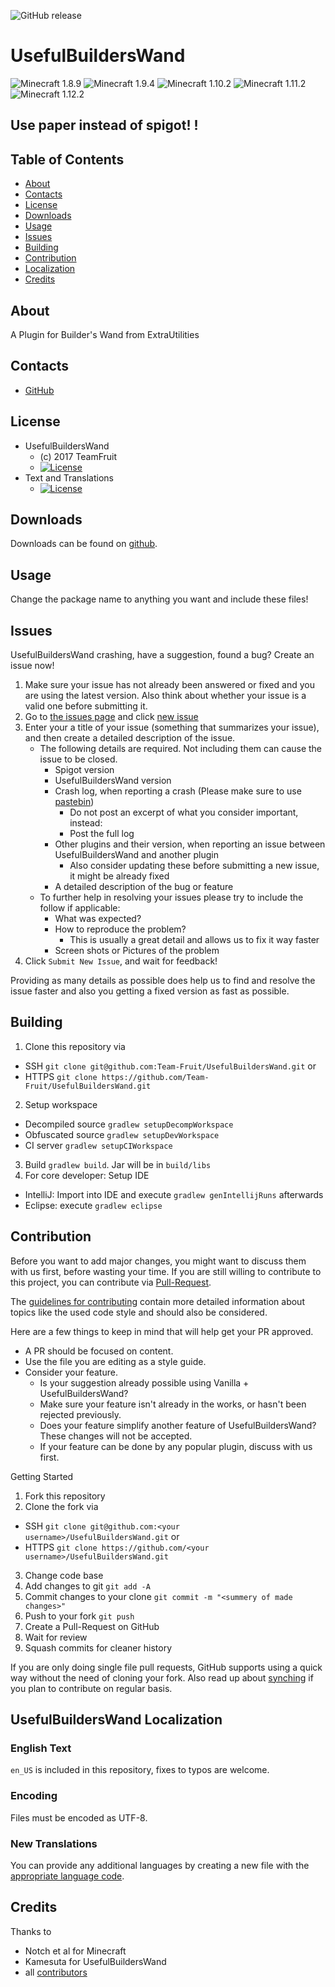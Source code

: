 ![GitHub release](https://img.shields.io/github/release-pre/TeamOrangeServer/UsefulBuildersWand.svg)

# UsefulBuildersWand
![Minecraft 1.8.9](https://img.shields.io/badge/Minecraft-1.8.9-yellow.svg?style=flat)
![Minecraft 1.9.4](https://img.shields.io/badge/Minecraft-1.9.4-yellow.svg?style=flat)
![Minecraft 1.10.2](https://img.shields.io/badge/Minecraft-1.10.2-yellow.svg?style=flat)
![Minecraft 1.11.2](https://img.shields.io/badge/Minecraft-1.11.2-yellow.svg?style=flat)
![Minecraft 1.12.2](https://img.shields.io/badge/Minecraft-1.12.2-yellow.svg?style=flat)

## Use paper instead of spigot! !

## Table of Contents

* [About](#about)
* [Contacts](#contacts)
* [License](#license)
* [Downloads](#downloads)
* [Usage](#usage)
* [Issues](#issues)
* [Building](#building)
* [Contribution](#contribution)
* [Localization](#usefulbuilderswand-localization)
* [Credits](#credits)

## About

A Plugin for Builder's Wand from ExtraUtilities

## Contacts

* [GitHub](https://github.com/Team-Fruit/UsefulBuildersWand)

## License

* UsefulBuildersWand
  - (c) 2017 TeamFruit
  - [![License](https://img.shields.io/badge/license-MIT-blue.svg?style=flat)](https://github.com/Team-Fruit/UsefulBuildersWand/blob/master/LICENSE.md)
* Text and Translations
  - [![License](https://img.shields.io/badge/License-No%20Restriction-green.svg?style=flat)](https://creativecommons.org/publicdomain/zero/1.0/)

## Downloads

Downloads can be found on [github](https://github.com/Team-Fruit/UsefulBuildersWand/releases).

## Usage

Change the package name to anything you want and include these files!

## Issues

UsefulBuildersWand crashing, have a suggestion, found a bug?  Create an issue now!

1. Make sure your issue has not already been answered or fixed and you are using the latest version. Also think about whether your issue is a valid one before submitting it.
2. Go to [the issues page](https://github.com/Team-Fruit/UsefulBuildersWand/issues) and click [new issue](https://github.com/Team-Fruit/UsefulBuildersWand/issues/new)
3. Enter your a title of your issue (something that summarizes your issue), and then create a detailed description of the issue.
    * The following details are required. Not including them can cause the issue to be closed.
        * Spigot version
        * UsefulBuildersWand version
        * Crash log, when reporting a crash (Please make sure to use [pastebin](http://pastebin.com/))
            * Do not post an excerpt of what you consider important, instead:
            * Post the full log
        * Other plugins and their version, when reporting an issue between UsefulBuildersWand and another plugin
            * Also consider updating these before submitting a new issue, it might be already fixed
        * A detailed description of the bug or feature
    * To further help in resolving your issues please try to include the follow if applicable:
        * What was expected?
        * How to reproduce the problem?
            * This is usually a great detail and allows us to fix it way faster
        * Screen shots or Pictures of the problem
5. Click `Submit New Issue`, and wait for feedback!

Providing as many details as possible does help us to find and resolve the issue faster and also you getting a fixed version as fast as possible.

## Building

1. Clone this repository via
  - SSH `git clone git@github.com:Team-Fruit/UsefulBuildersWand.git` or
  - HTTPS `git clone https://github.com/Team-Fruit/UsefulBuildersWand.git`
2. Setup workspace
  - Decompiled source `gradlew setupDecompWorkspace`
  - Obfuscated source `gradlew setupDevWorkspace`
  - CI server `gradlew setupCIWorkspace`
3. Build `gradlew build`. Jar will be in `build/libs`
4. For core developer: Setup IDE
  - IntelliJ: Import into IDE and execute `gradlew genIntellijRuns` afterwards
  - Eclipse: execute `gradlew eclipse`

## Contribution

Before you want to add major changes, you might want to discuss them with us first, before wasting your time.
If you are still willing to contribute to this project, you can contribute via [Pull-Request](https://help.github.com/articles/creating-a-pull-request).

The [guidelines for contributing](https://github.com/Team-Fruit/UsefulBuildersWand/blob/master/CONTRIBUTING.md) contain more detailed information about topics like the used code style and should also be considered.

Here are a few things to keep in mind that will help get your PR approved.

* A PR should be focused on content.
* Use the file you are editing as a style guide.
* Consider your feature.
  - Is your suggestion already possible using Vanilla + UsefulBuildersWand?
  - Make sure your feature isn't already in the works, or hasn't been rejected previously.
  - Does your feature simplify another feature of UsefulBuildersWand? These changes will not be accepted.
  - If your feature can be done by any popular plugin, discuss with us first.

Getting Started

1. Fork this repository
2. Clone the fork via
  * SSH `git clone git@github.com:<your username>/UsefulBuildersWand.git` or
  * HTTPS `git clone https://github.com/<your username>/UsefulBuildersWand.git`
3. Change code base
4. Add changes to git `git add -A`
5. Commit changes to your clone `git commit -m "<summery of made changes>"`
6. Push to your fork `git push`
7. Create a Pull-Request on GitHub
8. Wait for review
9. Squash commits for cleaner history

If you are only doing single file pull requests, GitHub supports using a quick way without the need of cloning your fork. Also read up about [synching](https://help.github.com/articles/syncing-a-fork) if you plan to contribute on regular basis.

## UsefulBuildersWand Localization

### English Text

`en_US` is included in this repository, fixes to typos are welcome.

### Encoding

Files must be encoded as UTF-8.

### New Translations

You can provide any additional languages by creating a new file with the [appropriate language code](http://download1.parallels.com/SiteBuilder/Windows/docs/3.2/en_US/sitebulder-3.2-win-sdk-localization-pack-creation-guide/30801.htm).

## Credits

Thanks to

* Notch et al for Minecraft
* Kamesuta for UsefulBuildersWand
* all [contributors](https://github.com/Team-Fruit/UsefulBuildersWand/graphs/contributors)
